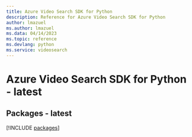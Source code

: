 ```yaml
---
title: Azure Video Search SDK for Python
description: Reference for Azure Video Search SDK for Python
author: lmazuel
ms.author: lmazuel
ms.data: 04/14/2023
ms.topic: reference
ms.devlang: python
ms.service: videosearch
---
```

# Azure Video Search SDK for Python - latest
## Packages - latest
[!INCLUDE [packages](video-search-index.md)]